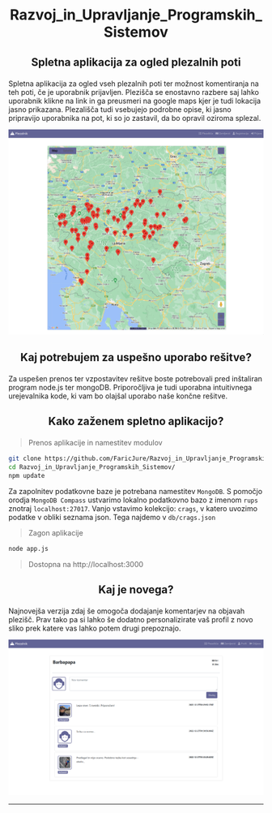 # <p align="center">Razvoj_in_Upravljanje_Programskih_Sistemov<p/>
## <p align="center">Spletna aplikacija za ogled plezalnih poti<p/>
Spletna aplikacija za ogled vseh plezalnih poti ter možnost komentiranja na teh poti, če je uporabnik prijavljen. Plezišča se enostavno razbere saj lahko uporabnik klikne na link in ga preusmeri na google maps kjer je tudi lokacija jasno prikazana. Plezališča tudi vsebujejo podrobne opise, ki jasno pripravijo uporabnika na pot, ki so jo zastavil, da bo opravil oziroma splezal.

<center>
<img src="./porocila/slike/map.png"" />
</center>

## <p align="center">Kaj potrebujem za uspešno uporabo rešitve?<p/>
Za uspešen prenos ter vzpostavitev rešitve boste potrebovali pred inštaliran program node.js ter mongoDB. Priporočljiva je tudi uporabna intuitivnega urejevalnika kode, ki vam bo olajšal uporabo naše končne rešitve.

## <p align="center">Kako zaženem spletno aplikacijo?<p/>

> Prenos aplikacije in namestitev modulov
```sh
git clone https://github.com/FaricJure/Razvoj_in_Upravljanje_Programskih_Sistemov.git
cd Razvoj_in_Upravljanje_Programskih_Sistemov/
npm update
```

Za zapolnitev podatkovne baze je potrebana namestitev `MongoDB`.
S pomočjo orodja `MongoDB Compass` ustvarimo lokalno podatkovno bazo z imenom `rups` znotraj `localhost:27017`. Vanjo vstavimo kolekcijo: `crags`, v katero uvozimo podatke v obliki seznama json. Tega najdemo v `db/crags.json`

> Zagon aplikacije
```sh
node app.js
```
> Dostopna na http://localhost:3000
## <p align="center">Kaj je novega?<p/>
Najnovejša verzija zdaj še omogoča dodajanje komentarjev na objavah plezišč. Prav tako pa si lahko še dodatno personalizirate vaš profil z novo sliko prek katere vas lahko potem drugi prepoznajo.
                    
<center>
<img src="./porocila/slike/comments.png"" />
</center> 

----
